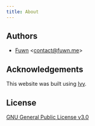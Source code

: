 ```yaml
---
title: About
---
```


## Authors

- [Fuwn](https://github.com/Fuwn) <[contact@fuwn.me](mailto:contact@fuwn.me)>

## Acknowledgements

This website was built using [Ivy](https://github.com/dmulholl/ivy).

## License

[GNU General Public License v3.0](https://www.gnu.org/licenses/gpl-3.0.en.html)
